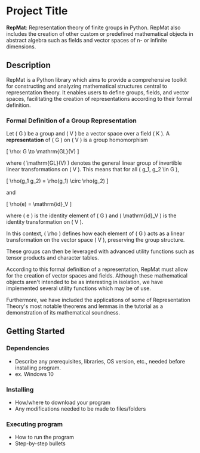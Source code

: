 # Project Title

**RepMat**: Representation theory of finite groups in Python. RepMat also includes the creation of other custom or predefined mathematical objects in abstract algebra such as fields and vector spaces of n- or infinite dimensions.

## Description

RepMat is a Python library which aims to provide a comprehensive toolkit for constructing and analyzing mathematical structures central to representation theory. It enables users to define groups, fields, and vector spaces, facilitating the creation of representations according to their formal definition.

### Formal Definition of a Group Representation

Let \( G \) be a group and \( V \) be a vector space over a field \( K \). A **representation** of \( G \) on \( V \) is a group homomorphism

\[
\rho: G \to \mathrm{GL}(V)
\]

where \( \mathrm{GL}(V) \) denotes the general linear group of invertible linear transformations on \( V \). This means that for all \( g_1, g_2 \in G \),

\[
\rho(g_1 g_2) = \rho(g_1) \circ \rho(g_2)
\]

and

\[
\rho(e) = \mathrm{id}_V
\]

where \( e \) is the identity element of \( G \) and \( \mathrm{id}_V \) is the identity transformation on \( V \).

In this context, \( \rho \) defines how each element of \( G \) acts as a linear transformation on the vector space \( V \), preserving the group structure.

These groups can then be leveraged with advanced utility functions such as tensor products and character tables.

According to this formal definition of a representation, RepMat must allow for the creation of vector spaces and fields. Although these mathematical objects aren't intended to be as interesting in isolation, we have implemented several utility functions which may be of use.

Furthermore, we have included the applications of some of Representation Theory's most notable theorems and lemmas in the tutorial as a demonstration of its mathematical soundness.

## Getting Started

### Dependencies

* Describe any prerequisites, libraries, OS version, etc., needed before installing program.
* ex. Windows 10

### Installing

* How/where to download your program
* Any modifications needed to be made to files/folders

### Executing program

* How to run the program
* Step-by-step bullets

